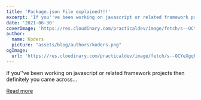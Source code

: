 ```yaml
---
title: 'Package.json File explained!!!'
excerpt: 'If you''ve been working on javascript or related framework projects then definitely you came across...'
date: '2021-06-30'
coverImage: 'https://res.cloudinary.com/practicaldev/image/fetch/s--OCYeXgqR--/c_imagga_scale,f_auto,fl_progressive,h_420,q_auto,w_1000/https://dev-to-uploads.s3.amazonaws.com/uploads/articles/9vu045q1s799899xj17a.png'
author:
  name: Koders
  picture: "assets/blog/authors/koders.png"
ogImage:
  url: 'https://res.cloudinary.com/practicaldev/image/fetch/s--OCYeXgqR--/c_imagga_scale,f_auto,fl_progressive,h_420,q_auto,w_1000/https://dev-to-uploads.s3.amazonaws.com/uploads/articles/9vu045q1s799899xj17a.png'
---
```


If you''ve been working on javascript or related framework projects then definitely you came across...

[Read more](https://dev.to/naveenchandar/package-json-file-explained-b94)
